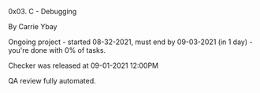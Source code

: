 0x03. C - Debugging

By Carrie Ybay

Ongoing project - started 08-32-2021, must end by 09-03-2021 (in 1 day) - you're done with 0% of tasks.

Checker was released at 09-01-2021 12:00PM

QA review fully automated.
